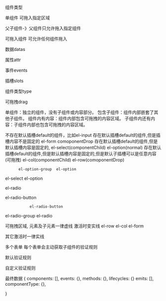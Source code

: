组件类型

单组件 可拖入指定区域

父子组件-》父组件只允许拖入指定组件

可拖入组件   可允许任何组件拖入

数据datas

属性attr

事件events

插槽slots

组件类型type

可拖拽drag


单组件：独立的组件，没有子组件或内容部分。
包含子组件：组件内部嵌套了其他子组件。
组件内有内容：组件内部包含可拖拽的内容区域。
子组件内还有内容：子组件内部也包含可拖拽的内容区域。

不存在默认插槽default的组件，比如el-input 
存在默认插槽default的组件,但是插槽内容不是固定的 el-form  comoponentDrop
存在默认插槽default的组件,但是默认插槽内容是固定的,  el-select(componentChild) el-option(normal) 
存在默认插槽default的组件,但是默认插槽内容是固定的,但是默认子插槽可以是任意内容(可拖拽)  el-col(componentChild) el-row(comoponentDrop) 


          el-option-group  el-option
el-select 
          el-option


el-radio

el-radio-button

               el-radio-button
el-radio-group 
               el-radio


可拖拽区域, 元素及子元素一律虚线 激活时变实线 el-row el-col el-form


其它激活时一律实线


多个表单 
每个表单会主动获取子组件的验证规则


默认验证规则



自定义验证规则



最终数据
{ components: [],
  events: {},
  methods: {},
  lifecycles: {}
  emits: [],
  componentType: {},

}
